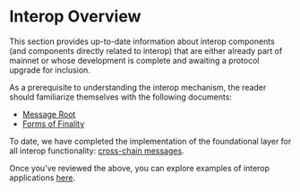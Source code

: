 # Interop Overview

This section provides up-to-date information about interop components (and components directly related to interop) that are either already part of mainnet or whose development is complete and awaiting a protocol upgrade for inclusion.

As a prerequisite to understanding the interop mechanism, the reader should familiarize themselves with the following documents:

- [Message Root](./message_root.md)
- [Forms of Finality](./forms_of_finality.md)

To date, we have completed the implementation of the foundational layer for all interop functionality: [cross-chain messages](./interop_messages.md).

Once you’ve reviewed the above, you can explore examples of interop applications [here](./examples/README.md).
